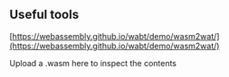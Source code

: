 ## Useful tools

[https://webassembly.github.io/wabt/demo/wasm2wat/](https://webassembly.github.io/wabt/demo/wasm2wat/)

Upload a .wasm here to inspect the contents
